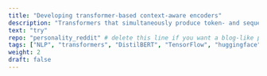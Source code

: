 ```yaml
---
title: "Developing transformer-based context-aware encoders"
description: "Transformers that simultaneously produce token- and sequence-level text representations as well as separable representations of the overarching context (author, social media thread) in which the input text is produced"
text: "try"
repo: "personality_reddit" # delete this line if you want a blog-like page
tags: ["NLP", "transformers", "DistilBERT", "TensorFlow", "huggingface"]
weight: 2
draft: false
---
```

